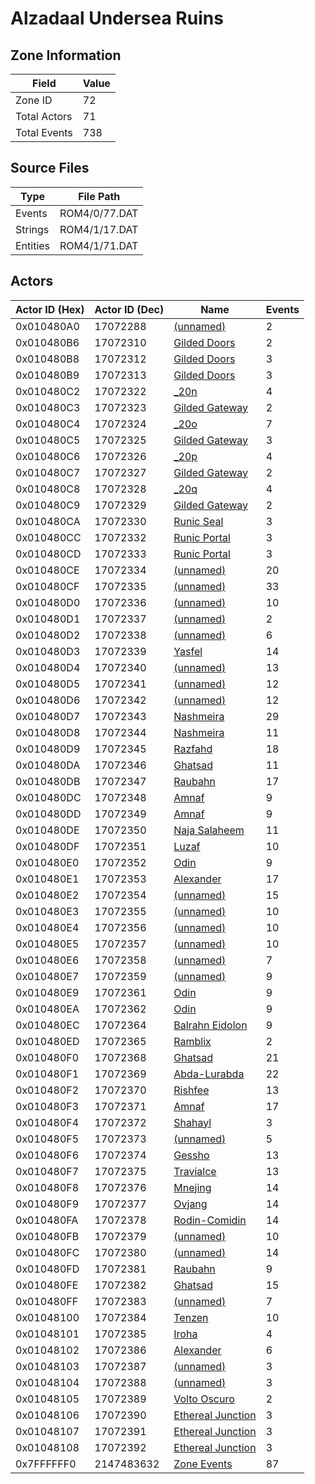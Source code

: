 # Alzadaal Undersea Ruins

## Zone Information

| Field        |   Value |
|--------------|---------|
| Zone ID      |      72 |
| Total Actors |      71 |
| Total Events |     738 |

## Source Files

| Type     | File Path     |
|----------|---------------|
| Events   | ROM4/0/77.DAT |
| Strings  | ROM4/1/17.DAT |
| Entities | ROM4/1/71.DAT |

## Actors

| Actor ID (Hex)   |   Actor ID (Dec) | Name                                                         |   Events |
|------------------|------------------|--------------------------------------------------------------|----------|
| 0x010480A0       |         17072288 | [(unnamed)](./17072288.md)                                   |        2 |
| 0x010480B6       |         17072310 | [Gilded Doors](./17072310%20-%20Gilded%20Doors.md)           |        2 |
| 0x010480B8       |         17072312 | [Gilded Doors](./17072312%20-%20Gilded%20Doors.md)           |        3 |
| 0x010480B9       |         17072313 | [Gilded Doors](./17072313%20-%20Gilded%20Doors.md)           |        3 |
| 0x010480C2       |         17072322 | [_20n](./17072322%20-%20_20n.md)                             |        4 |
| 0x010480C3       |         17072323 | [Gilded Gateway](./17072323%20-%20Gilded%20Gateway.md)       |        2 |
| 0x010480C4       |         17072324 | [_20o](./17072324%20-%20_20o.md)                             |        7 |
| 0x010480C5       |         17072325 | [Gilded Gateway](./17072325%20-%20Gilded%20Gateway.md)       |        3 |
| 0x010480C6       |         17072326 | [_20p](./17072326%20-%20_20p.md)                             |        4 |
| 0x010480C7       |         17072327 | [Gilded Gateway](./17072327%20-%20Gilded%20Gateway.md)       |        2 |
| 0x010480C8       |         17072328 | [_20q](./17072328%20-%20_20q.md)                             |        4 |
| 0x010480C9       |         17072329 | [Gilded Gateway](./17072329%20-%20Gilded%20Gateway.md)       |        2 |
| 0x010480CA       |         17072330 | [Runic Seal](./17072330%20-%20Runic%20Seal.md)               |        3 |
| 0x010480CC       |         17072332 | [Runic Portal](./17072332%20-%20Runic%20Portal.md)           |        3 |
| 0x010480CD       |         17072333 | [Runic Portal](./17072333%20-%20Runic%20Portal.md)           |        3 |
| 0x010480CE       |         17072334 | [(unnamed)](./17072334.md)                                   |       20 |
| 0x010480CF       |         17072335 | [(unnamed)](./17072335.md)                                   |       33 |
| 0x010480D0       |         17072336 | [(unnamed)](./17072336.md)                                   |       10 |
| 0x010480D1       |         17072337 | [(unnamed)](./17072337.md)                                   |        2 |
| 0x010480D2       |         17072338 | [(unnamed)](./17072338.md)                                   |        6 |
| 0x010480D3       |         17072339 | [Yasfel](./17072339%20-%20Yasfel.md)                         |       14 |
| 0x010480D4       |         17072340 | [(unnamed)](./17072340.md)                                   |       13 |
| 0x010480D5       |         17072341 | [(unnamed)](./17072341.md)                                   |       12 |
| 0x010480D6       |         17072342 | [(unnamed)](./17072342.md)                                   |       12 |
| 0x010480D7       |         17072343 | [Nashmeira](./17072343%20-%20Nashmeira.md)                   |       29 |
| 0x010480D8       |         17072344 | [Nashmeira](./17072344%20-%20Nashmeira.md)                   |       11 |
| 0x010480D9       |         17072345 | [Razfahd](./17072345%20-%20Razfahd.md)                       |       18 |
| 0x010480DA       |         17072346 | [Ghatsad](./17072346%20-%20Ghatsad.md)                       |       11 |
| 0x010480DB       |         17072347 | [Raubahn](./17072347%20-%20Raubahn.md)                       |       17 |
| 0x010480DC       |         17072348 | [Amnaf](./17072348%20-%20Amnaf.md)                           |        9 |
| 0x010480DD       |         17072349 | [Amnaf](./17072349%20-%20Amnaf.md)                           |        9 |
| 0x010480DE       |         17072350 | [Naja Salaheem](./17072350%20-%20Naja%20Salaheem.md)         |       11 |
| 0x010480DF       |         17072351 | [Luzaf](./17072351%20-%20Luzaf.md)                           |       10 |
| 0x010480E0       |         17072352 | [Odin](./17072352%20-%20Odin.md)                             |        9 |
| 0x010480E1       |         17072353 | [Alexander](./17072353%20-%20Alexander.md)                   |       17 |
| 0x010480E2       |         17072354 | [(unnamed)](./17072354.md)                                   |       15 |
| 0x010480E3       |         17072355 | [(unnamed)](./17072355.md)                                   |       10 |
| 0x010480E4       |         17072356 | [(unnamed)](./17072356.md)                                   |       10 |
| 0x010480E5       |         17072357 | [(unnamed)](./17072357.md)                                   |       10 |
| 0x010480E6       |         17072358 | [(unnamed)](./17072358.md)                                   |        7 |
| 0x010480E7       |         17072359 | [(unnamed)](./17072359.md)                                   |        9 |
| 0x010480E9       |         17072361 | [Odin](./17072361%20-%20Odin.md)                             |        9 |
| 0x010480EA       |         17072362 | [Odin](./17072362%20-%20Odin.md)                             |        9 |
| 0x010480EC       |         17072364 | [Balrahn Eidolon](./17072364%20-%20Balrahn%20Eidolon.md)     |        9 |
| 0x010480ED       |         17072365 | [Ramblix](./17072365%20-%20Ramblix.md)                       |        2 |
| 0x010480F0       |         17072368 | [Ghatsad](./17072368%20-%20Ghatsad.md)                       |       21 |
| 0x010480F1       |         17072369 | [Abda-Lurabda](./17072369%20-%20Abda-Lurabda.md)             |       22 |
| 0x010480F2       |         17072370 | [Rishfee](./17072370%20-%20Rishfee.md)                       |       13 |
| 0x010480F3       |         17072371 | [Amnaf](./17072371%20-%20Amnaf.md)                           |       17 |
| 0x010480F4       |         17072372 | [Shahayl](./17072372%20-%20Shahayl.md)                       |        3 |
| 0x010480F5       |         17072373 | [(unnamed)](./17072373.md)                                   |        5 |
| 0x010480F6       |         17072374 | [Gessho](./17072374%20-%20Gessho.md)                         |       13 |
| 0x010480F7       |         17072375 | [Travialce](./17072375%20-%20Travialce.md)                   |       13 |
| 0x010480F8       |         17072376 | [Mnejing](./17072376%20-%20Mnejing.md)                       |       14 |
| 0x010480F9       |         17072377 | [Ovjang](./17072377%20-%20Ovjang.md)                         |       14 |
| 0x010480FA       |         17072378 | [Rodin-Comidin](./17072378%20-%20Rodin-Comidin.md)           |       14 |
| 0x010480FB       |         17072379 | [(unnamed)](./17072379.md)                                   |       10 |
| 0x010480FC       |         17072380 | [(unnamed)](./17072380.md)                                   |       14 |
| 0x010480FD       |         17072381 | [Raubahn](./17072381%20-%20Raubahn.md)                       |        9 |
| 0x010480FE       |         17072382 | [Ghatsad](./17072382%20-%20Ghatsad.md)                       |       15 |
| 0x010480FF       |         17072383 | [(unnamed)](./17072383.md)                                   |        7 |
| 0x01048100       |         17072384 | [Tenzen](./17072384%20-%20Tenzen.md)                         |       10 |
| 0x01048101       |         17072385 | [Iroha](./17072385%20-%20Iroha.md)                           |        4 |
| 0x01048102       |         17072386 | [Alexander](./17072386%20-%20Alexander.md)                   |        6 |
| 0x01048103       |         17072387 | [(unnamed)](./17072387.md)                                   |        3 |
| 0x01048104       |         17072388 | [(unnamed)](./17072388.md)                                   |        3 |
| 0x01048105       |         17072389 | [Volto Oscuro](./17072389%20-%20Volto%20Oscuro.md)           |        2 |
| 0x01048106       |         17072390 | [Ethereal Junction](./17072390%20-%20Ethereal%20Junction.md) |        3 |
| 0x01048107       |         17072391 | [Ethereal Junction](./17072391%20-%20Ethereal%20Junction.md) |        3 |
| 0x01048108       |         17072392 | [Ethereal Junction](./17072392%20-%20Ethereal%20Junction.md) |        3 |
| 0x7FFFFFF0       |       2147483632 | [Zone Events](./Zone%20Events.md)                            |       87 |